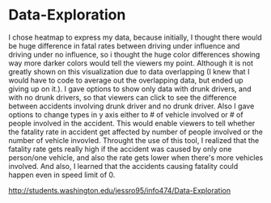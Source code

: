 # Data-Exploration

I chose heatmap to express my data, because initially, I thought there would be huge difference in fatal rates between driving under influence and driving under no influence, so i thought the huge color differences showing way more darker colors would tell the viewers my point. Although it is not greatly shown on this visualization due to data overlapping (I knew that I would have to code to average out the overlapping data, but ended up giving up on it.).
I gave options to show only data with drunk drivers, and with no drunk drivers, so that viewers can click to see the difference between accidents involving drunk driver and no drunk driver. Also I gave options to change types in y axis either to # of vehicle involved or # of people involved in the accident. This would enable viewers to tell whether the fatality rate in accident get affected by number of people involved or the number of vehicle invovled. Throught the use of this tool, I realized that the fatality rate gets really high if the accident was caused by only one person/one vehicle, and also the rate gets lower when there's more vehicles involved. And also, I learned that the accidents causing fatality could happen even in speed limit of 0.

http://students.washington.edu/jessro95/info474/Data-Exploration

